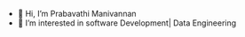 - 👋 Hi, I’m Prabavathi Manivannan
- 👀 I’m interested in software Development| Data Engineering


<!---
PrabavathiM/PrabavathiM is a ✨ special ✨ repository because its `README.md` (this file) appears on your GitHub profile.
You can click the Preview link to take a look at your changes.
--->
